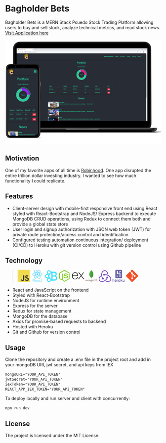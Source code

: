 # Bagholder Bets

Bagholder Bets is a MERN Stack Psuedo Stock Trading Platform allowing users to buy and sell stock, analyze technical metrics, and read stock news.
[Visit Application here](https://bagholder-bets.herokuapp.com)

![alt text](/client/src/assets/Bagholdersbetslaptop1.png)

## Motivation

One of my favorite apps of all time is [Robinhood](https://robinhood.com/). One app disrupted the entire trillion dollar investing industry. I wanted to see how much functionality I could replicate.

## Features

- Client-server design with mobile-first responsive front end using React styled with React-Bootstrap and NodeJS/ Express backend to execute MongoDB CRUD operations, using Redux to connect them both and provide a global state store
- User login and signup authorization with JSON web token (JWT) for private route protection/access control and identification
- Configured testing automation continuous integration/ deployment (CI/CD) to Heroku with git version control using Github pipeline

## Technology

> <img src="/client/src/assets/js.svg" width="40px"> <img src="/client/src/assets/react.svg" width="40px"> <img src="/client/src/assets/react-bootstrap.png" width="40px"> <img src="/client/src/assets/node.svg" width="40px"> <img src="/client/src/assets/express.svg" width="40px"> <img src="/client/src/assets/mongodb.svg" width="40px"> <img src="/client/src/assets/redux.png" width="40px"> <img src="/client/src/assets/heroku.svg" width="40px"> <img src="/client/src/assets/git.svg" width="40px">

- React and JavaScript on the frontend
- Styled with React-Bootstrap
- NodeJS for runtime environment
- Express for the server
- Redux for state management
- MongoDB for the database
- Axios for promise-based requests to backend
- Hosted with Heroku
- Git and Github for version control

## Usage

Clone the repository and create a .env file in the project root and add in your mongoDB URI, jwt secret, and api keys from IEX

```text
mongoURI="YOUR_API_TOKEN"
jwtSecret="YOUR_API_TOKEN"
iexToken="YOUR_API_TOKEN"
REACT_APP_IEX_TOKEN="YOUR_API_TOKEN"
```

To deploy locally and run server and client with concurrently:

```javascript
npm run dev
```

## License

The project is licensed under the MIT License.
